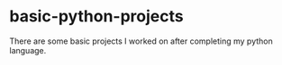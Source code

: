 # basic-python-projects
There are some basic projects I worked on after completing my python language.
